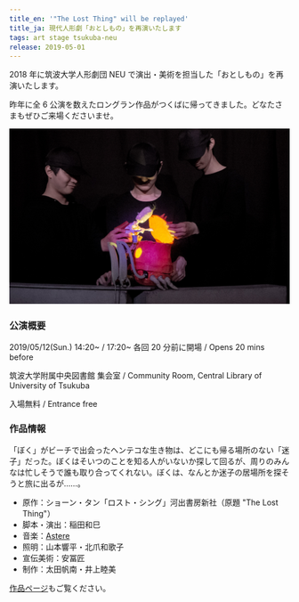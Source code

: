 ```yaml
---
title_en: '"The Lost Thing" will be replayed'
title_ja: 現代人形劇「おとしもの」を再演いたします
tags: art stage tsukuba-neu
release: 2019-05-01
---
```


2018 年に筑波大学人形劇団 NEU で演出・美術を担当した「おとしもの」を再演いたします。

昨年に全 6 公演を数えたロングラン作品がつくばに帰ってきました。どなたさまもぜひご来場くださいませ。

![](/works/the-lost-thing/the-lost-thing_cover.jpg)

### 公演概要

2019/05/12(Sun.) 14:20~ / 17:20~ 各回 20 分前に開場 / Opens 20 mins before

筑波大学附属中央図書館 集会室 / Community Room, Central Library of University of Tsukuba

入場無料 / Entrance free

### 作品情報

「ぼく」がビーチで出会ったヘンテコな生き物は、どこにも帰る場所のない「迷子」だった。ぼくはそいつのことを知る人がいないか探して回るが、周りのみんなは忙しそうで誰も取り合ってくれない。ぼくは、なんとか迷子の居場所を探そうと旅に出るが……。

- 原作：ショーン・タン「ロスト・シング」河出書房新社（原題 "The Lost Thing"）
- 脚本・演出：稲田和巳
- 音楽：[Astere](https://astere.jp)
- 照明：山本響平・北爪和歌子
- 宣伝美術：安冨匠
- 制作：太田帆南・井上睦美

[作品ページ](/works/the-lost-thing)もご覧ください。
